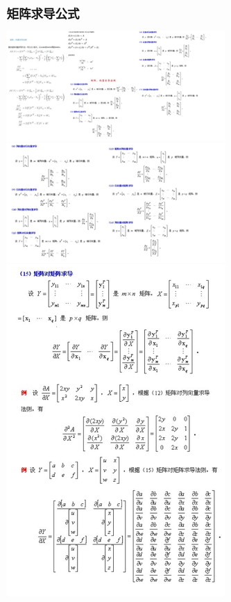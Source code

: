 # 矩阵求导公式

![矩阵1](../static/images/math/矩阵1.jpg)
![矩阵2](../static/images/math/矩阵2.jpg)
![矩阵3](../static/images/math/矩阵3.jpg)